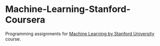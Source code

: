 # Machine-Learning-Stanford-Coursera
Programming assignments for [Machine Learning by Stanford University](https://www.coursera.org/learn/machine-learning) course.
